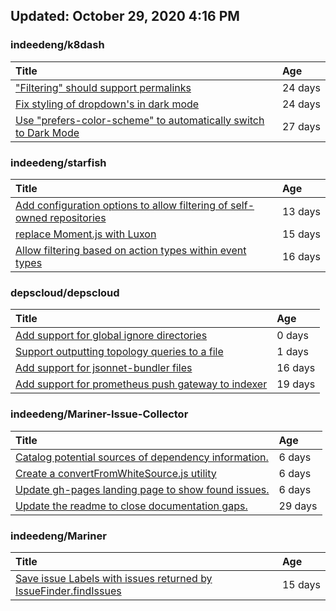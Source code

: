 ## Updated: October 29, 2020 4:16 PM


### indeedeng/k8dash
|**Title**|**Age**|
|:----|:----|
|["Filtering" should support permalinks](https://github.com/indeedeng/k8dash/issues/153)|24&nbsp;days|
|[Fix styling of dropdown's in dark mode](https://github.com/indeedeng/k8dash/issues/152)|24&nbsp;days|
|[Use "prefers-color-scheme" to automatically switch to Dark Mode](https://github.com/indeedeng/k8dash/issues/144)|27&nbsp;days|


### indeedeng/starfish
|**Title**|**Age**|
|:----|:----|
|[Add configuration options to allow filtering of self-owned repositories](https://github.com/indeedeng/starfish/issues/65)|13&nbsp;days|
|[replace Moment.js with Luxon](https://github.com/indeedeng/starfish/issues/60)|15&nbsp;days|
|[Allow filtering based on action types within event types](https://github.com/indeedeng/starfish/issues/58)|16&nbsp;days|


### depscloud/depscloud
|**Title**|**Age**|
|:----|:----|
|[Add support for global ignore directories](https://github.com/depscloud/depscloud/issues/137)|0&nbsp;days|
|[Support outputting topology queries to a file](https://github.com/depscloud/depscloud/issues/135)|1&nbsp;days|
|[Add support for jsonnet-bundler files](https://github.com/depscloud/depscloud/issues/115)|16&nbsp;days|
|[Add support for prometheus push gateway to indexer](https://github.com/depscloud/depscloud/issues/108)|19&nbsp;days|


### indeedeng/Mariner-Issue-Collector
|**Title**|**Age**|
|:----|:----|
|[Catalog potential sources of dependency information.](https://github.com/indeedeng/Mariner-Issue-Collector/issues/19)|6&nbsp;days|
|[Create a convertFromWhiteSource.js utility](https://github.com/indeedeng/Mariner-Issue-Collector/issues/18)|6&nbsp;days|
|[Update gh-pages landing page to show found issues.](https://github.com/indeedeng/Mariner-Issue-Collector/issues/15)|6&nbsp;days|
|[Update the readme to close documentation gaps.](https://github.com/indeedeng/Mariner-Issue-Collector/issues/2)|29&nbsp;days|


### indeedeng/Mariner
|**Title**|**Age**|
|:----|:----|
|[Save issue Labels with issues returned by IssueFinder.findIssues](https://github.com/indeedeng/Mariner/issues/51)|15&nbsp;days|